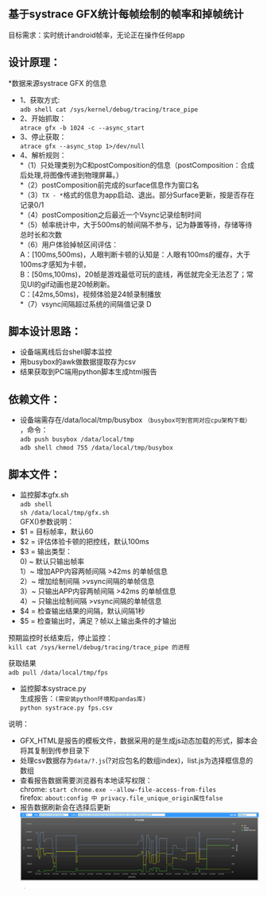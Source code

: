 基于systrace GFX统计每帧绘制的帧率和掉帧统计
------
目标需求：实时统计android帧率，无论正在操作任何app  
  
设计原理：
------
*数据来源systrace GFX 的信息  
* 1、获取方式:  
`adb shell cat /sys/kernel/debug/tracing/trace_pipe`  
* 2、开始抓取：  
`atrace gfx -b 1024 -c --async_start`  
* 3、停止获取：  
`atrace gfx --async_stop 1>/dev/null`  
* 4、解析规则：  
*（1）只处理类别为C和postComposition的信息（postComposition：合成后处理,将图像传递到物理屏幕。）  
*（2）postComposition前完成的surface信息作为窗口名  
*（3）`TX - *`格式的信息为app启动、退出。部分Surface更新，按是否存在记录0/1  
*（4）postComposition之后最近一个Vsync记录绘制时间  
*（5）帧率统计中，大于500ms的帧间隔不参与，记为静置等待，存储等待总时长和次数  
*（6）用户体验掉帧区间评估：  
	A：\[100ms,500ms)，人眼判断卡顿的认知是：人眼有100ms的缓存，大于100ms才感知为卡顿，  
	B：\[50ms,100ms)，20帧是游戏最低可玩的底线，再低就完全无法忍了；常见UI的gif动画也是20帧刷新。  
	C：\[42ms,50ms)，视频体验是24帧录制播放  
*（7）vsync间隔超过系统的间隔值记录 D  
  
  
脚本设计思路：
------
* 设备端离线后台shell脚本监控  
* 用busybox的awk做数据提取存为csv  
* 结果获取到PC端用python脚本生成html报告  
  
依赖文件：  
------
* 设备端需存在/data/local/tmp/busybox `（busybox可到官网对应cpu架构下载）` ，命令：  
`adb push busybox /data/local/tmp`  
`adb shell chmod 755 /data/local/tmp/busybox`  
  
脚本文件：
------
* 监控脚本gfx.sh  
`adb shell`    
`sh /data/local/tmp/gfx.sh`    
GFX()参数说明：  
* $1 = 目标帧率，默认60  
* $2 = 评估体验卡顿的把控线，默认100ms  
* $3 = 输出类型：  
		0) ~ 默认只输出帧率  
		1）~ 增加APP内容两帧间隔 >42ms 的单帧信息  
		2）~ 增加绘制间隔 >vsync间隔的单帧信息  
		3）~ 只输出APP内容两帧间隔 >42ms 的单帧信息  
		4）~ 只输出绘制间隔 >vsync间隔的单帧信息  
* $4 = 检查输出结果的间隔，默认间隔1秒  
* $5 = 检查输出时，满足？帧以上输出条件的才输出  
  
预期监控时长结束后，停止监控：  
`kill cat /sys/kernel/debug/tracing/trace_pipe 的进程 ` 
  
获取结果  
`adb pull /data/local/tmp/fps`  
  
* 监控脚本systrace.py  
生成报告：`(需安装python环境和pandas库)`  
`python systrace.py fps.csv`  
  
说明：  
* GFX_HTML是报告的模板文件，数据采用的是生成js动态加载的形式，脚本会将其复制到传参目录下  
* 处理csv数据存为`data/?.js`(?对应包名的数组index)，list.js为选择框信息的数组  
* 查看报告数据需要浏览器有本地读写权限：  
chrome: `start chrome.exe --allow-file-access-from-files`  
firefox: `about:config 中 privacy.file_unique_origin属性false`  
* 报告数据刷新会在选择后更新  
![](/report_demo/report.png)  
